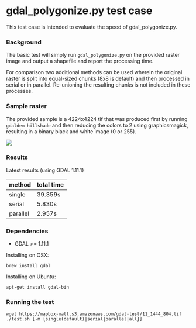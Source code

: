 # gdal_polygonize.py test case
This test case is intended to evaluate the speed of gdal_polygonize.py.

### Background
The basic test will simply run `gdal_polygonize.py` on the provided raster image and output a shapefile and report the processing time.

For comparison two additional methods can be used wherein the original raster is split into equal-sized chunks (8x8 is default) and then processed in serial or in parallel. Re-unioning the resulting chunks is not included in these processes.

### Sample raster
The provided sample is a 4224x4224 tif that was produced first by running `gdaldem hillshade` and then reducing the colors to 2 using graphicsmagick, resulting in a binary black and white image (0 or 255).

![](https://cloud.githubusercontent.com/assets/843058/6859455/476fe9ba-d3d6-11e4-8f3e-4445e0396f13.jpg)

### Results

Latest results (using GDAL 1.11.1)

method | total time
----- | -----
single | 39.359s
serial | 5.830s
parallel | 2.957s


### Dependencies
- GDAL >= 1.11.1

Installing on OSX:

`brew install gdal`

Installing on Ubuntu:

`apt-get install gdal-bin`

### Running the test

```
wget https://mapbox-matt.s3.amazonaws.com/gdal-test/11_1444_804.tif
./test.sh [-m {single(default)|serial|parallel|all}]
```
